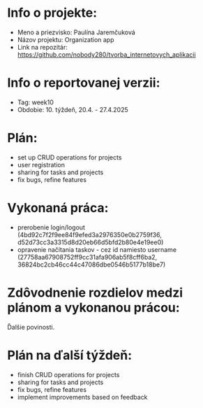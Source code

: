 # Info o projekte:
- Meno a priezvisko: Paulína Jaremčuková
- Názov projektu: Organization app
- Link na repozitár: https://github.com/nobody280/tvorba_internetovych_aplikacii

# Info o reportovanej verzii:  
- Tag: week10                 
- Obdobie: 10. týždeň, 20.4. - 27.4.2025 

# Plán:
- set up CRUD operations for projects
- user registration
- sharing for tasks and projects
- fix bugs, refine features

# Vykonaná práca:
- prerobenie login/logout (4bd92c7f2f9ee84f9efed3a2976350e0b2759f36, d52d73cc3a3315d8d20eb66d5bfd2b80e4e19ee0)
- opravenie načítania taskov - cez id namiesto username (27758aa67908752ff9cc31afa906ab5f8cff6ba2, 36824bc2cb46cc44c47086dbe0546b5177b18be7)
  
# Zdôvodnenie rozdielov medzi plánom a vykonanou prácou:
Ďalšie povinosti.

# Plán na ďalší týždeň:
- finish CRUD operations for projects
- sharing for tasks and projects
- fix bugs, refine features
- implement improvements based on feedback
